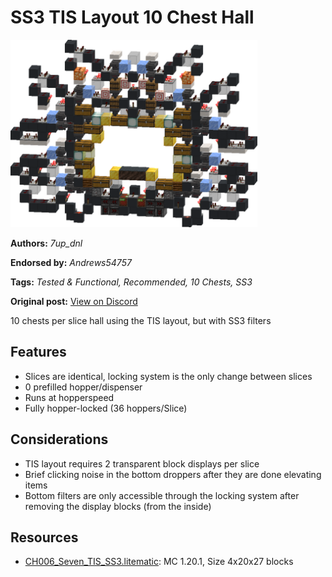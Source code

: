 # SS3 TIS Layout 10 Chest Hall
<img alt="area_render_76_.png" src="images/area_render_76_.png?raw=1" height="300px">

**Authors:** *7up_dnl*

**Endorsed by:** *Andrews54757*

**Tags:** *Tested & Functional, Recommended, 10 Chests, SS3*

**Original post:** [View on Discord](https://discord.com/channels/1375556143186837695/1388555404023300128)

10 chests per slice hall using the TIS layout, but with SS3 filters

## Features
- Slices are identical, locking system is the only change between slices
- 0 prefilled hopper/dispenser
- Runs at hopperspeed
- Fully hopper-locked (36 hoppers/Slice)

## Considerations
- TIS layout requires 2 transparent block displays per slice
- Brief clicking noise in the bottom droppers after they are done elevating items
- Bottom filters are only accessible through the locking system after removing the display blocks (from the inside)

## Resources
- [CH006_Seven_TIS_SS3.litematic](attachments/CH006_Seven_TIS_SS3.litematic): MC 1.20.1, Size 4x20x27 blocks
